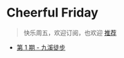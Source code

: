# Cheerful Friday
> 快乐周五，欢迎订阅，也欢迎 [推荐](https://github.com/shellGrace/weeklyFri/discussions) 

* [第 1 期 - 九溪徒步](https://weeklyfri.fun/posts/1-%E4%B9%9D%E6%BA%AA%E5%BE%92%E6%AD%A5)
